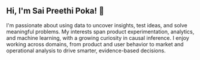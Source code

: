 

<!--
**pspreethi/pspreethi** is a ✨ _special_ ✨ repository because its `README.md` (this file) appears on your GitHub profile.

Here are some ideas to get you started:

- 🔭 I’m currently working on ...
- 🌱 I’m currently learning ...
- 👯 I’m looking to collaborate on ...
- 🤔 I’m looking for help with ...
- 💬 Ask me about ...
- 📫 How to reach me: ...
- 😄 Pronouns: ...
- ⚡ Fun fact: ...
-->

## Hi, I'm Sai Preethi Poka! 👋

I'm passionate about using data to uncover insights, test ideas, and solve meaningful problems. My interests span product experimentation, analytics, and machine learning, with a growing curiosity in causal inference. I enjoy working across domains, from product and user behavior to market and operational analysis to drive smarter, evidence-based decisions.


